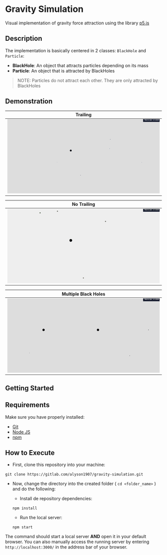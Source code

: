 # Gravity Simulation
Visual implementation of gravity force attraction using the library [p5.js](https://p5js.org/)

## Description
The implementation is basically centered in 2 classes: `BlackHole` and `Particle`:
- **BlackHole**: An object that attracts particles depending on its mass
- **Particle**: An object that is attracted by BlackHoles

> NOTE: Particles do not attract each other. They are only attracted by BlackHoles

## Demonstration
|Trailing
|-|
|![](./demo/trailing.gif)|

|No Trailing|
|-|
|![](./demo/no_trailing.gif)|

|Multiple Black Holes|
|-|
|![](./demo/multiple_bhs.gif)||

## Getting Started
## Requirements
Make sure you have properly installed:
- [Git](https://git-scm.com/)
- [Node JS](https://nodejs.org/en/)
- [npm](https://www.npmjs.com/get-npm)

## How to Execute
- First, clone this repository into your machine:
```
git clone https://gitlab.com/alyson1907/gravity-simulation.git
```

- Now, change the directory into the created folder ( `cd <folder_name>` ) and do the following:
  - Install de repository dependencies:
  ```
  npm install
  ```

  - Run the local server:
  ```
  npm start
  ```

The command should start a local server **AND** open it in your default browser. You can also manually access the running server by entering `http://localhost:3000/` in the address bar of your browser.
